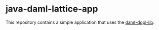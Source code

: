 # java-daml-lattice-app
This repository contains a simple application that uses the [daml-dopl-lib](https://github.com/Topl/daml-bifrost-module). 
